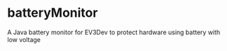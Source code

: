 # batteryMonitor
A Java battery monitor for EV3Dev to protect hardware using battery with low voltage
